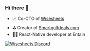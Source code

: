 ### Hi there 👋

- 📈 Co-CTO of [Wisesheets](https://wisesheets.io)
- ⛳️ Creator of [Smartgolfdeals.com](https://www.smartgolfdeals.com)
- 👨‍💻 React-Native developer at Entain

[![Wisesheets Discord](https://badgen.net/discord/members/z8PgPqhCxs)](https://discord.gg/z8PgPqhCxs)
